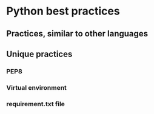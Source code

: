 # Python best practices
## Practices, similar to other languages


## Unique practices
### PEP8

### Virtual environment

### requirement.txt file